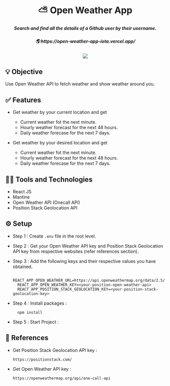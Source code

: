 <h1 align='center'>⛅ Open Weather App</h1>

<h5 align='center'>Search and find all the details of a Github user by their username.</h5>
<h5 align='center'>🌎 https://open-weather-app-iota.vercel.app/</h5>

<div align="center">
<img src="https://therealsujitk-vercel-badge.vercel.app/?app=open-weather-app" />
</div>


## 💡 Objective
Use Open Weather API to fetch weather and show weather around you.

## ✅ Features
- Get weather by your current location and get
  - Current weather fot the next minute.
  - Hourly weather forecast for the next 48 hours.
  - Daily weather forecase for the next 7 days.

- Get weather by your desired location and get
  - Current weather fot the next minute.
  - Hourly weather forecast for the next 48 hours.
  - Daily weather forecase for the next 7 days.

##  👨‍💻 Tools and Technologies
- React JS
- Mantine
- Open Weather API (Onecall API)
- Position Stack Geolocation API

## ⚙️ Setup

- Step 1 : Create `.env` file in the root level.
- Step 2 : Get your Open Weather API key and Position Stack Geolocation API key from respective websites (refer references section).
- Step 3 : Add the following keys and their respective values you have obtained.

        REACT_APP_OPEN_WEATHER_URL=https://api.openweathermap.org/data/2.5/onecall
        REACT_APP_OPEN_WEATHER_KEY=<your-position-open-weather-api>
        REACT_APP_POSITION_STACK_GEOLOCATION_KEY=<your-position-stack-geolocation-key>
        
- Step 4 :
  Install packages :

        npm install

- Step 5 :
  Start Project :
  
  
## 📄 References

- Get Position Stack Geolocation API key :

      https://positionstack.com/

- Get Open Weather API key :

      https://openweathermap.org/api/one-call-api
  

